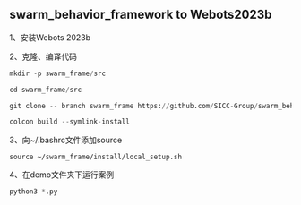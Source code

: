 ## swarm_behavior_framework to Webots2023b

1、安装Webots 2023b

2、克隆、编译代码

```python
mkdir -p swarm_frame/src

cd swarm_frame/src

git clone -- branch swarm_frame https://github.com/SICC-Group/swarm_behavior.git

colcon build --symlink-install

```

3、向~/.bashrc文件添加source

```
source ~/swarm_frame/install/local_setup.sh
```

4、在demo文件夹下运行案例

```python
python3 *.py
```

